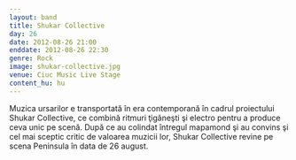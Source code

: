 ```yaml
---
layout: band
title: Shukar Collective
day: 26
date: 2012-08-26 21:00
enddate: 2012-08-26 22:30
genre: Rock
image: shukar-collective.jpg
venue: Ciuc Music Live Stage
content_hu: hu
---
```


Muzica ursarilor e transportată în era contemporană în cadrul proiectului Shukar Collective, ce combină ritmuri ţigăneşti şi electro pentru a produce ceva unic pe scenă. După ce au colindat întregul mapamond şi au convins şi cel mai sceptic critic de valoarea muzicii lor, Shukar Collective revine pe scena Peninsula în data de 26 august.
